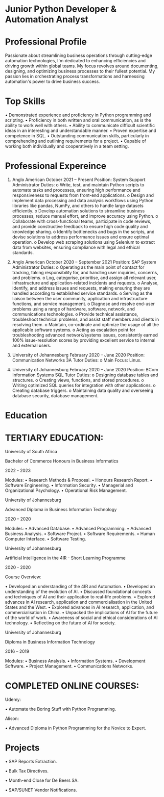 # Junior Python Developer & Automation Analyst

# Professional Profile 
Passionate about streamlining business operations through cutting-edge automation technologies, I'm dedicated to enhancing efficiencies and driving growth within global teams. My focus revolves around documenting, designing, and optimizing business processes to their fullest potential. My passion lies in orchestrating process transformations and harnessing automation's power to drive business success.

# Top Skills
•	Demonstrated experience and proficiency in Python programming and scripting.
•	Proficiency in both written and oral communication, as is the ability to work well with others.
•	Ability to communicate difficult scientific ideas in an interesting and understandable manner.
•	Proven expertise and competence in SQL.
•	Outstanding communication skills, particularly in comprehending and outlining requirements for a project.
•	Capable of working both individually and cooperatively in a team setting.


# Professional Expereince
1.	Anglo American
October 2021 – Present
Position: System Support Administrator
Duties: 
o	Write, test, and maintain Python scripts to automate tasks and processes, ensuring high performance and responsiveness to requests from front-end applications.
o	Design and implement data processing and data analysis workflows using Python libraries like pandas, NumPy, and others to handle large datasets efficiently.
o	Develop automation solutions to streamline business processes, reduce manual effort, and improve accuracy using Python.
o	Collaborate with cross-functional teams, participate in code reviews, and provide constructive feedback to ensure high code quality and knowledge sharing.
o	Identify bottlenecks and bugs in the scripts, and devise solutions to address performance issues and ensure optimal operation.
o	Develop web scraping solutions using Selenium to extract data from websites, ensuring compliance with legal and ethical standards.

2.	Anglo American 
October 2020 – September 2021
Position: SAP System Administrator
Duties: 
o	Operating as the main point of contact for tracking, taking responsibility for, and handling user inquiries, concerns, and problems.
o	Log, categorise, prioritise, and assign all relevant user, infrastructure and application-related incidents and requests.
o	Analyse, identify, and address issues and requests, making ensuring they are handled according to established service standards.
o	Serving as the liaison between the user community, application and infrastructure functions, and service management.
o	Diagnose and resolve end-user problems using a range of hardware, software, network, and communications technologies.
o	Provide technical assistance, troubleshoot technical problems, and assist staff members and clients in resolving them.
o	Maintain, co-ordinate and optimize the usage of all the applicable software systems.
o	Acting as escalation point for troubleshooting advanced network/systems issues, consistently earned 100% issue-resolution scores by providing excellent service to internal and external users.

3.	University of Johannesburg
February 2020 – June 2020
Position: Communication Networks 3A Tutor
Duties: 
o	Main Focus: Linux.

4.	University of Johannesburg
February 2020 – June 2020
Position:  BCom Information Systems SQL Tutor
Duties: 
o	Designing database tables and structures.
o	Creating views, functions, and stored procedures.
o	Writing optimized SQL queries for integration with other applications.
o	Creating database triggers.
o	Maintaining data quality and overseeing database security, database management.


# Education
# TERTIARY EDUCATION:

University of South Africa

Bachelor of Commerce Honours in Business Informatics

2022 - 2023

Modules: 
•	Research Methods & Proposal.
•	Honours Research Report.
•	Software Engineering.
•	Information Security.
•	Managerial and Organizational Psychology.
•	Operational Risk Management.

University of Johannesburg

Advanced Diploma in Business Information Technology 

2020 – 2020

Modules: 
•	Advanced Database.
•	Advanced Programming.
•	Advanced Business Analysis.
•	Software Project.
•	Software Requirements.
•	Human Computer Interface.
•	Software Testing.

University of Johannesburg

Artificial Intelligence in the 4IR - Short Learning Programme

2020 - 2020

Course Overview:

•	Developed an understanding of the 4IR and Automation.
•	Developed an understanding of the evolution of AI.
•	Discussed foundational concepts and techniques of AI and their application to real-life problems.
•	Explored advances in AI research, application and commercialisation in the United States and the West.
•	Explored advances in AI research, application, and commercialisation in China.
•	Unpacked the implications of AI for the future of the world of work.
•	Awareness of social and ethical considerations of AI technology.
•	Reflecting on the future of AI for society.

University of Johannesburg

Diploma in Business Information Technology

2016 – 2019

Modules:
•	Business Analysis.
•	Information Systems.
•	Development Software.
•	Project Management.
•	Communications Networks.

# COMPLETED ONLINE COURSES:

Udemy:

•	Automate the Boring Stuff with Python Programming.

Alison:

•	 Advanced Diploma in Python Programming for the Novice to Expert.

# Projects

•	SAP Reports Extraction.

•	Bulk Tax Directives.

•	Month-end Close for De Beers SA.

•	SAP/SUNET Vendor Notifications.

